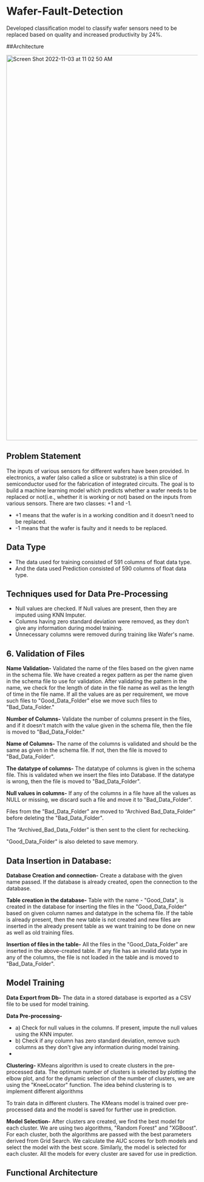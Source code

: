# Wafer-Fault-Detection

Developed classification model to classify wafer sensors need to be replaced based on quality and increased productivity by 24%.


##Architecture 
 
<img width="1012" alt="Screen Shot 2022-11-03 at 11 02 50 AM" src="https://user-images.githubusercontent.com/68578215/199799978-b3b4547b-a3ee-4539-b426-3bce9e273524.png">



## Problem Statement

The inputs of various sensors for different wafers have been provided. In electronics, a wafer (also called a slice or substrate) is a thin slice of semiconductor used for the fabrication of integrated circuits. The goal is to build a machine learning model which predicts whether a wafer needs to be replaced or not(i.e., whether it is working or not) based on the inputs from various sensors. There are two classes: +1 and -1.

- +1 means that the wafer is in a working condition and it doesn’t need to be replaced.
- -1 means that the wafer is faulty and it needs to be replaced.

## Data Type

- The data used for training consisted of 591 columns of float data type.
- And the data used Prediction consisted of 590 columns of float data type.


## Techniques used for Data Pre-Processing
- Null values are checked. If Null values are present, then they are imputed using KNN Imputer.
- Columns having zero standard deviation were removed, as they don’t give any information during model training.
- Unnecessary columns were removed during training like Wafer's name.

## 6.	Validation of Files

**Name Validation-** Validated the name of the files based on the given name in the schema file. We have created a regex pattern as per the name given in the schema file to use for validation. After validating the pattern in the name, we check for the length of date in the file name as well as the length of time in the file name. If all the values are as per requirement, we move such files to "Good_Data_Folder" else we move such files to "Bad_Data_Folder."

**Number of Columns-** Validate the number of columns present in the files, and if it doesn't            match with the value given in the schema file, then the file is moved to "Bad_Data_Folder."

**Name of Columns-** The name of the columns is validated and should be the same as given in the schema file. If not, then the file is moved to "Bad_Data_Folder".

**The datatype of columns-** The datatype of columns is given in the schema file. This is validated when we insert the files into Database. If the datatype is wrong, then the file is moved to "Bad_Data_Folder".

**Null values in columns-** If any of the columns in a file have all the values as NULL or missing, we discard such a file and move it to "Bad_Data_Folder".

Files from the "Bad_Data_Folder" are moved to “Archived Bad_Data_Folder” before deleting the "Bad_Data_Folder".

The “Archived_Bad_Data_Folder” is then sent to the client for rechecking.

"Good_Data_Folder" is also deleted to save memory.

## Data Insertion in Database:

**Database Creation and connection-** Create a database with the given name passed. If the database is already created, open the connection to the database. 

**Table creation in the database-** Table with the name - "Good_Data", is created in the database for inserting the files in the "Good_Data_Folder" based on given column names and datatype in the schema file. If the table is already present, then the new table is not created and new files are inserted in the already present table as we want training to be done on new as well as old training files. 

**Insertion of files in the table-** All the files in the "Good_Data_Folder" are inserted in the above-created table. If any file has an invalid data type in any of the columns, the file is not loaded in the table and is moved to "Bad_Data_Folder".


## Model Training 

**Data Export from Db-** The data in a stored database is exported as a CSV file to be used for model training.

**Data Pre-processing-**   
- a) Check for null values in the columns. If present, impute the null values using the KNN imputer.
- b) Check if any column has zero standard deviation, remove such columns as they don't give any information during model training.
- 
**Clustering-** KMeans algorithm is used to create clusters in the pre-processed data. The optimum number of clusters is selected by plotting the elbow plot, and for the dynamic selection of the number of clusters, we are using the "KneeLocator" function. The idea behind clustering is to implement different algorithms

To train data in different clusters. The KMeans model is trained over pre-processed data and the model is saved for further use in prediction.

**Model Selection-** After clusters are created, we find the best model for each cluster. We are using two algorithms, "Random Forest" and "XGBoost". For each cluster, both the algorithms are passed with the best parameters derived from Grid Search. We calculate the AUC scores for both models and select the model with the best score. Similarly, the model is selected for each cluster. All the models for every cluster are saved for use in prediction.







## Functional Architecture
